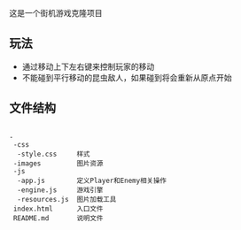 这是一个街机游戏克隆项目

玩法
-
 - 通过移动上下左右键来控制玩家的移动
 - 不能碰到平行移动的昆虫敌人，如果碰到将会重新从原点开始
 
 文件结构
 -
````

-
 -css
  -style.css     样式
 -images         图片资源
 -js
  -app.js        定义Player和Enemy相关操作
  -engine.js     游戏引擎
  -resources.js  图片加载工具
 index.html      入口文件
 README.md       说明文件
````
 
 